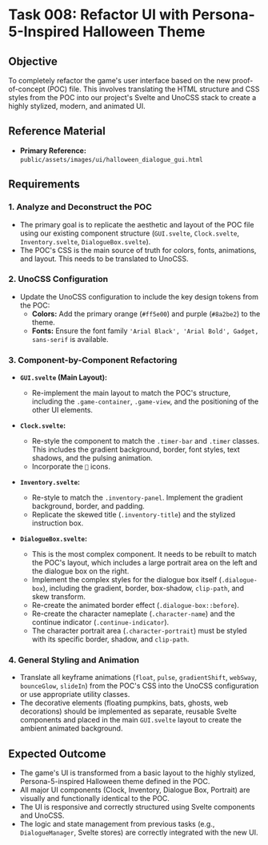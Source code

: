 # Task 008: Refactor UI with Persona-5-Inspired Halloween Theme

## Objective

To completely refactor the game's user interface based on the new proof-of-concept (POC) file. This involves translating the HTML structure and CSS styles from the POC into our project's Svelte and UnoCSS stack to create a highly stylized, modern, and animated UI.

## Reference Material

-   **Primary Reference:** `public/assets/images/ui/halloween_dialogue_gui.html`

## Requirements

### 1. Analyze and Deconstruct the POC

-   The primary goal is to replicate the aesthetic and layout of the POC file using our existing component structure (`GUI.svelte`, `Clock.svelte`, `Inventory.svelte`, `DialogueBox.svelte`).
-   The POC's CSS is the main source of truth for colors, fonts, animations, and layout. This needs to be translated to UnoCSS.

### 2. UnoCSS Configuration

-   Update the UnoCSS configuration to include the key design tokens from the POC:
    -   **Colors:** Add the primary orange (`#ff5e00`) and purple (`#8a2be2`) to the theme.
    -   **Fonts:** Ensure the font family `'Arial Black', 'Arial Bold', Gadget, sans-serif` is available.

### 3. Component-by-Component Refactoring

-   **`GUI.svelte` (Main Layout):**
    -   Re-implement the main layout to match the POC's structure, including the `.game-container`, `.game-view`, and the positioning of the other UI elements.

-   **`Clock.svelte`:**
    -   Re-style the component to match the `.timer-bar` and `.timer` classes. This includes the gradient background, border, font styles, text shadows, and the pulsing animation.
    -   Incorporate the `🎃` icons.

-   **`Inventory.svelte`:**
    -   Re-style to match the `.inventory-panel`. Implement the gradient background, border, and padding.
    -   Replicate the skewed title (`.inventory-title`) and the stylized instruction box.

-   **`DialogueBox.svelte`:**
    -   This is the most complex component. It needs to be rebuilt to match the POC's layout, which includes a large portrait area on the left and the dialogue box on the right.
    -   Implement the complex styles for the dialogue box itself (`.dialogue-box`), including the gradient, border, box-shadow, `clip-path`, and skew transform.
    -   Re-create the animated border effect (`.dialogue-box::before`).
    -   Re-create the character nameplate (`.character-name`) and the continue indicator (`.continue-indicator`).
    -   The character portrait area (`.character-portrait`) must be styled with its specific border, shadow, and `clip-path`.

### 4. General Styling and Animation

-   Translate all keyframe animations (`float`, `pulse`, `gradientShift`, `webSway`, `bounceGlow`, `slideIn`) from the POC's CSS into the UnoCSS configuration or use appropriate utility classes.
-   The decorative elements (floating pumpkins, bats, ghosts, web decorations) should be implemented as separate, reusable Svelte components and placed in the main `GUI.svelte` layout to create the ambient animated background.

## Expected Outcome

-   The game's UI is transformed from a basic layout to the highly stylized, Persona-5-inspired Halloween theme defined in the POC.
-   All major UI components (Clock, Inventory, Dialogue Box, Portrait) are visually and functionally identical to the POC.
-   The UI is responsive and correctly structured using Svelte components and UnoCSS.
-   The logic and state management from previous tasks (e.g., `DialogueManager`, Svelte stores) are correctly integrated with the new UI.

